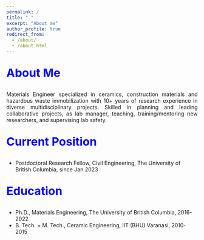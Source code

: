 ```yaml
---
permalink: /
title: " "
excerpt: "About me"
author_profile: true
redirect_from:
  - /about/
  - /about.html
---
```


<p style="text-align:left; color:Blue; font-size:30px; font-weight:bold;"> About Me </p>

<p style="text-align:justify;"> Materials Engineer specialized in ceramics, construction materials and hazardous waste immobilization with 10+ years of research experience in diverse multidisciplinary projects. Skilled in planning and leading collaborative projects, as lab manager, teaching, training/mentoring new researchers, and supervising lab safety. </p>

<p style="text-align:left; color:Blue; font-size:30px; font-weight:bold;"> Current Position </p>

* Postdoctoral Research Fellow, Civil Engineering, The University of British Columbia, since Jan 2023

<p style="text-align:left; color:Blue; font-size:30px; font-weight:bold;"> Education </p>

* Ph.D., Materials Engineering, The University of British Columbia, 2016-2022
* B. Tech. + M. Tech., Ceramic Engineering, IIT (BHU) Varanasi, 2010-2015

